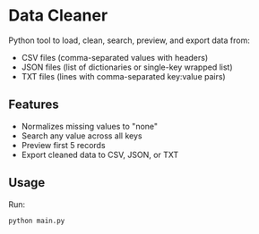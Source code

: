 # Data Cleaner

Python tool to load, clean, search, preview, and export data from:

- CSV files (comma-separated values with headers)
- JSON files (list of dictionaries or single-key wrapped list)
- TXT files (lines with comma-separated key:value pairs)

## Features

- Normalizes missing values to "none"
- Search any value across all keys
- Preview first 5 records
- Export cleaned data to CSV, JSON, or TXT

## Usage

Run:

```bash
python main.py
